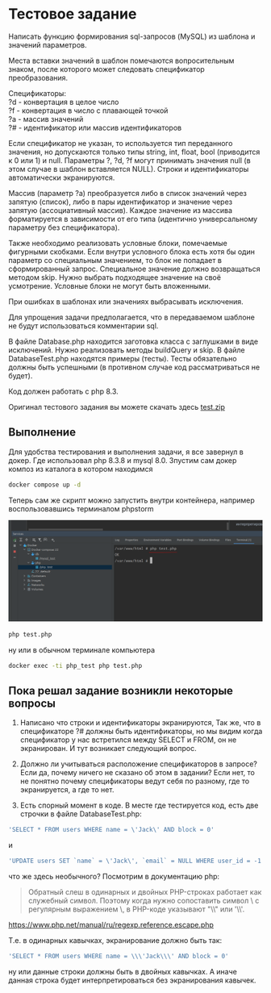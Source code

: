# Тестовое задание

Написать функцию формирования sql-запросов (MySQL) из шаблона и значений параметров.

Места вставки значений в шаблон помечаются вопросительным знаком, после которого может следовать спецификатор преобразования.

Спецификаторы:\
?d - конвертация в целое число\
?f - конвертация в число с плавающей точкой\
?a - массив значений\
?# - идентификатор или массив идентификаторов

Если спецификатор не указан, то используется тип переданного значения, но допускаются только типы string, int, float, bool (приводится к 0 или 1) и null.
Параметры ?, ?d, ?f могут принимать значения null (в этом случае в шаблон вставляется NULL).
Строки и идентификаторы автоматически экранируются.

Массив (параметр ?a) преобразуется либо в список значений через запятую (список), либо в пары идентификатор и значение через запятую (ассоциативный массив).
Каждое значение из массива форматируется в зависимости от его типа (идентично универсальному параметру без спецификатора).

Также необходимо реализовать условные блоки, помечаемые фигурными скобками.
Если внутри условного блока есть хотя бы один параметр со специальным значением, то блок не попадает в сформированный запрос.
Специальное значение должно возвращаться методом skip. Нужно выбрать подходящее значение на своё усмотрение.
Условные блоки не могут быть вложенными.

При ошибках в шаблонах или значениях выбрасывать исключения.

Для упрощения задачи предполагается, что в передаваемом шаблоне не будут использоваться комментарии sql.

В файле Database.php находится заготовка класса с заглушками в виде исключений. Нужно реализовать методы buildQuery и skip.
В файле DatabaseTest.php находятся примеры (тесты). Тесты обязательно должны быть успешными (в противном случае код рассматриваться не будет).

Код должен работать с php 8.3.

Оригинал тестового задания вы можете скачать здесь [test.zip](test.zip)

## Выполнение

Для удобства тестирования и выполнения задачи, я все завернул в докер. Где использовал php 8.3.8 и mysql 8.0.
Зпустим сам докер композ из каталога в котором находимся
```bash
docker compose up -d
```
Теперь сам же скрипт можно запустить внутри контейнера, например воспользовавшись терминалом phpstorm 

![Скрин](images/screen.png)

```bash
php test.php
```
ну или в обычном терминале компьютера
```bash
docker exec -ti php_test php test.php
```

## Пока решал задание возникли некоторые вопросы

1. Написано что строки и идентификаторы экранируются, Так же, что в спецификаторе ?# должны быть идентификаторы, но мы видим когда спецификатор у нас встретился между SELECT и FROM, он не экранирован. И тут возникает следующий вопрос.

2. Должно ли учитываться расположение спецификаторов в запросе? Если да, почему ничего не сказано об этом в задании? Если нет, то не понятно почему спецификаторы ведут себя по разному, где то экранируется, а где то нет.

3. Есть спорный момент в коде. В месте где тестируется код, есть две строчки в файле DatabaseTest.php:

```php
'SELECT * FROM users WHERE name = \'Jack\' AND block = 0'
```
и
```php
'UPDATE users SET `name` = \'Jack\', `email` = NULL WHERE user_id = -1'
```
что же здесь необычного? Посмотрим в документацию php:
> Обратный слеш в одинарных и двойных PHP-строках работает как служебный символ. Поэтому когда нужно сопоставить символ \ с регулярным выражением \\, в PHP-коде указывают "\\\\" или '\\\\'.

<https://www.php.net/manual/ru/regexp.reference.escape.php>

Т.е. в одинарных кавычках, экранирование должно быть так:
```php
'SELECT * FROM users WHERE name = \\\'Jack\\\' AND block = 0'
```
ну или данные строки должны быть в двойных кавычках. А иначе данная строка будет интерпретироваться без экранирования кавычек.

